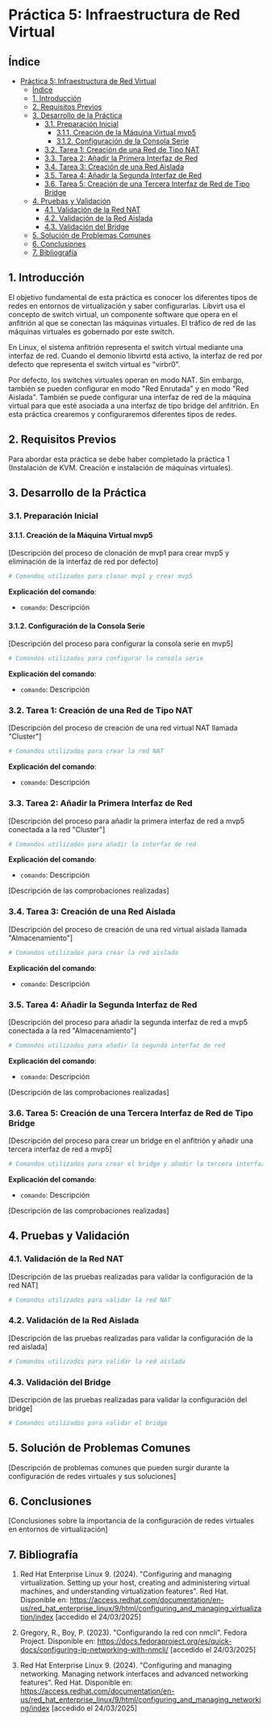 # Práctica 5: Infraestructura de Red Virtual

## Índice

- [Práctica 5: Infraestructura de Red Virtual](#práctica-5-infraestructura-de-red-virtual)
  - [Índice](#índice)
  - [1. Introducción](#1-introducción)
  - [2. Requisitos Previos](#2-requisitos-previos)
  - [3. Desarrollo de la Práctica](#3-desarrollo-de-la-práctica)
    - [3.1. Preparación Inicial](#31-preparación-inicial)
      - [3.1.1. Creación de la Máquina Virtual mvp5](#311-creación-de-la-máquina-virtual-mvp5)
      - [3.1.2. Configuración de la Consola Serie](#312-configuración-de-la-consola-serie)
    - [3.2. Tarea 1: Creación de una Red de Tipo NAT](#32-tarea-1-creación-de-una-red-de-tipo-nat)
    - [3.3. Tarea 2: Añadir la Primera Interfaz de Red](#33-tarea-2-añadir-la-primera-interfaz-de-red)
    - [3.4. Tarea 3: Creación de una Red Aislada](#34-tarea-3-creación-de-una-red-aislada)
    - [3.5. Tarea 4: Añadir la Segunda Interfaz de Red](#35-tarea-4-añadir-la-segunda-interfaz-de-red)
    - [3.6. Tarea 5: Creación de una Tercera Interfaz de Red de Tipo Bridge](#36-tarea-5-creación-de-una-tercera-interfaz-de-red-de-tipo-bridge)
  - [4. Pruebas y Validación](#4-pruebas-y-validación)
    - [4.1. Validación de la Red NAT](#41-validación-de-la-red-nat)
    - [4.2. Validación de la Red Aislada](#42-validación-de-la-red-aislada)
    - [4.3. Validación del Bridge](#43-validación-del-bridge)
  - [5. Solución de Problemas Comunes](#5-solución-de-problemas-comunes)
  - [6. Conclusiones](#6-conclusiones)
  - [7. Bibliografía](#7-bibliografía)

## 1. Introducción

El objetivo fundamental de esta práctica es conocer los diferentes tipos de redes en entornos de virtualización y saber configurarlas. Libvirt usa el concepto de switch virtual, un componente software que opera en el anfitrión al que se conectan las máquinas virtuales. El tráfico de red de las máquinas virtuales es gobernado por este switch.

En Linux, el sistema anfitrión representa el switch virtual mediante una interfaz de red. Cuando el demonio libvirtd está activo, la interfaz de red por defecto que representa el switch virtual es "virbr0".

Por defecto, los switches virtuales operan en modo NAT. Sin embargo, también se pueden configurar en modo "Red Enrutada" y en modo "Red Aislada". También se puede configurar una interfaz de red de la máquina virtual para que esté asociada a una interfaz de tipo bridge del anfitrión. En esta práctica crearemos y configuraremos diferentes tipos de redes.

## 2. Requisitos Previos

Para abordar esta práctica se debe haber completado la práctica 1 (Instalación de KVM. Creación e instalación de máquinas virtuales).

## 3. Desarrollo de la Práctica

### 3.1. Preparación Inicial

#### 3.1.1. Creación de la Máquina Virtual mvp5

[Descripción del proceso de clonación de mvp1 para crear mvp5 y eliminación de la interfaz de red por defecto]

```bash
# Comandos utilizados para clonar mvp1 y crear mvp5
```

**Explicación del comando**:

- `comando`: Descripción

#### 3.1.2. Configuración de la Consola Serie

[Descripción del proceso para configurar la consola serie en mvp5]

```bash
# Comandos utilizados para configurar la consola serie
```

**Explicación del comando**:

- `comando`: Descripción

### 3.2. Tarea 1: Creación de una Red de Tipo NAT

[Descripción del proceso de creación de una red virtual NAT llamada "Cluster"]

```bash
# Comandos utilizados para crear la red NAT
```

**Explicación del comando**:

- `comando`: Descripción

### 3.3. Tarea 2: Añadir la Primera Interfaz de Red

[Descripción del proceso para añadir la primera interfaz de red a mvp5 conectada a la red "Cluster"]

```bash
# Comandos utilizados para añadir la interfaz de red
```

**Explicación del comando**:

- `comando`: Descripción

[Descripción de las comprobaciones realizadas]

### 3.4. Tarea 3: Creación de una Red Aislada

[Descripción del proceso de creación de una red virtual aislada llamada "Almacenamiento"]

```bash
# Comandos utilizados para crear la red aislada
```

**Explicación del comando**:

- `comando`: Descripción

### 3.5. Tarea 4: Añadir la Segunda Interfaz de Red

[Descripción del proceso para añadir la segunda interfaz de red a mvp5 conectada a la red "Almacenamiento"]

```bash
# Comandos utilizados para añadir la segunda interfaz de red
```

**Explicación del comando**:

- `comando`: Descripción

[Descripción de las comprobaciones realizadas]

### 3.6. Tarea 5: Creación de una Tercera Interfaz de Red de Tipo Bridge

[Descripción del proceso para crear un bridge en el anfitrión y añadir una tercera interfaz de red a mvp5]

```bash
# Comandos utilizados para crear el bridge y añadir la tercera interfaz de red
```

**Explicación del comando**:

- `comando`: Descripción

[Descripción de las comprobaciones realizadas]

## 4. Pruebas y Validación

### 4.1. Validación de la Red NAT

[Descripción de las pruebas realizadas para validar la configuración de la red NAT]

```bash
# Comandos utilizados para validar la red NAT
```

### 4.2. Validación de la Red Aislada

[Descripción de las pruebas realizadas para validar la configuración de la red aislada]

```bash
# Comandos utilizados para validar la red aislada
```

### 4.3. Validación del Bridge

[Descripción de las pruebas realizadas para validar la configuración del bridge]

```bash
# Comandos utilizados para validar el bridge
```

## 5. Solución de Problemas Comunes

[Descripción de problemas comunes que pueden surgir durante la configuración de redes virtuales y sus soluciones]

## 6. Conclusiones

[Conclusiones sobre la importancia de la configuración de redes virtuales en entornos de virtualización]

## 7. Bibliografía

1. Red Hat Enterprise Linux 9. (2024). "Configuring and managing virtualization. Setting up your host, creating and administering virtual machines, and understanding virtualization features". Red Hat. Disponible en: https://access.redhat.com/documentation/en-us/red_hat_enterprise_linux/9/html/configuring_and_managing_virtualization/index [accedido el 24/03/2025]

2. Gregory, R., Boy, P. (2023). "Configurando la red con nmcli". Fedora Project. Disponible en: https://docs.fedoraproject.org/es/quick-docs/configuring-ip-networking-with-nmcli/ [accedido el 24/03/2025]

3. Red Hat Enterprise Linux 9. (2024). "Configuring and managing networking. Managing network interfaces and advanced networking features". Red Hat. Disponible en: https://access.redhat.com/documentation/en-us/red_hat_enterprise_linux/9/html/configuring_and_managing_networking/index [accedido el 24/03/2025]
